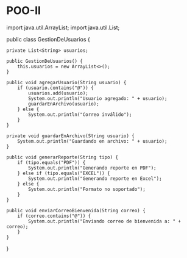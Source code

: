 # POO-II

import java.util.ArrayList;
import java.util.List;

public class GestionDeUsuarios {

    private List<String> usuarios;

    public GestionDeUsuarios() {
        this.usuarios = new ArrayList<>();
    }

    public void agregarUsuario(String usuario) {
        if (usuario.contains("@")) {
            usuarios.add(usuario);
            System.out.println("Usuario agregado: " + usuario);
            guardarEnArchivo(usuario);
        } else {
            System.out.println("Correo inválido");
        }
    }

    private void guardarEnArchivo(String usuario) {
        System.out.println("Guardando en archivo: " + usuario);
    }

    public void generarReporte(String tipo) {
        if (tipo.equals("PDF")) {
            System.out.println("Generando reporte en PDF");
        } else if (tipo.equals("EXCEL")) {
            System.out.println("Generando reporte en Excel");
        } else {
            System.out.println("Formato no soportado");
        }
    }

    public void enviarCorreoBienvenida(String correo) {
        if (correo.contains("@")) {
            System.out.println("Enviando correo de bienvenida a: " + correo);
        }
    }
}
